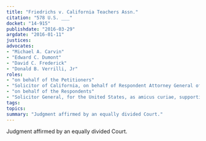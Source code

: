 ```yaml
---
title: "Friedrichs v. California Teachers Assn."
citation: "578 U.S. ___"
docket: "14-915"
publishdate: "2016-03-29"
argdate: "2016-01-11"
justices:
advocates:
- "Michael A. Carvin"
- "Edward C. Dumont"
- "David C. Frederick"
- "Donald B. Verrilli, Jr"
roles:
- "on behalf of the Petitioners"
- "Solicitor of California, on behalf of Respondent Attorney General of California"
- "on behalf of the Respondents"
- "Solicitor General, for the United States, as amicus curiae, supporting the Respondents"
tags:
topics:
summary: "Judgment affirmed by an equally divided Court."
---
```

Judgment affirmed by an equally divided Court.

